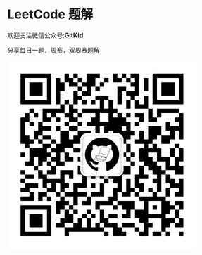 # LeetCode 题解

欢迎关注微信公众号:**GitKid**

分享每日一题，周赛，双周赛题解

![GitKid](https://github.com/shinezzz/LeetCode_cn/raw/master/Pictures/wechat.jpg)

